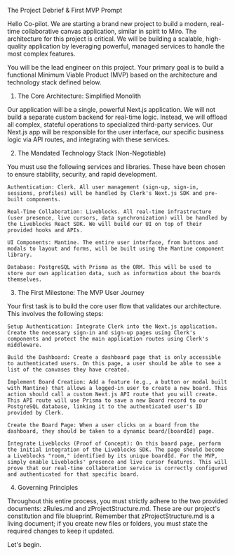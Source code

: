 The Project Debrief & First MVP Prompt

Hello Co-pilot. We are starting a brand new project to build a modern, real-time collaborative canvas application, similar in spirit to Miro. The architecture for this project is critical. We will be building a scalable, high-quality application by leveraging powerful, managed services to handle the most complex features.

You will be the lead engineer on this project. Your primary goal is to build a functional Minimum Viable Product (MVP) based on the architecture and technology stack defined below.

1. The Core Architecture: Simplified Monolith

Our application will be a single, powerful Next.js application. We will not build a separate custom backend for real-time logic. Instead, we will offload all complex, stateful operations to specialized third-party services. Our Next.js app will be responsible for the user interface, our specific business logic via API routes, and integrating with these services.

2. The Mandated Technology Stack (Non-Negotiable)

You must use the following services and libraries. These have been chosen to ensure stability, security, and rapid development.

    Authentication: Clerk. All user management (sign-up, sign-in, sessions, profiles) will be handled by Clerk's Next.js SDK and pre-built components.

    Real-Time Collaboration: Liveblocks. All real-time infrastructure (user presence, live cursors, data synchronization) will be handled by the Liveblocks React SDK. We will build our UI on top of their provided hooks and APIs.

    UI Components: Mantine. The entire user interface, from buttons and modals to layout and forms, will be built using the Mantine component library.

    Database: PostgreSQL with Prisma as the ORM. This will be used to store our own application data, such as information about the boards themselves.

3. The First Milestone: The MVP User Journey

Your first task is to build the core user flow that validates our architecture. This involves the following steps:

    Setup Authentication: Integrate Clerk into the Next.js application. Create the necessary sign-in and sign-up pages using Clerk's components and protect the main application routes using Clerk's middleware.

    Build the Dashboard: Create a dashboard page that is only accessible to authenticated users. On this page, a user should be able to see a list of the canvases they have created.

    Implement Board Creation: Add a feature (e.g., a button or modal built with Mantine) that allows a logged-in user to create a new board. This action should call a custom Next.js API route that you will create. This API route will use Prisma to save a new Board record to our PostgreSQL database, linking it to the authenticated user's ID provided by Clerk.

    Create the Board Page: When a user clicks on a board from the dashboard, they should be taken to a dynamic board/[boardId] page.

    Integrate Liveblocks (Proof of Concept): On this board page, perform the initial integration of the Liveblocks SDK. The page should become a Liveblocks "room," identified by its unique boardId. For the MVP, simply enable Liveblocks' presence and live cursor features. This will prove that our real-time collaboration service is correctly configured and authenticated for that specific board.

4. Governing Principles

Throughout this entire process, you must strictly adhere to the two provided documents: zRules.md and zProjectStructure.md. These are our project's constitution and file blueprint. Remember that zProjectStructure.md is a living document; if you create new files or folders, you must state the required changes to keep it updated.

Let's begin.